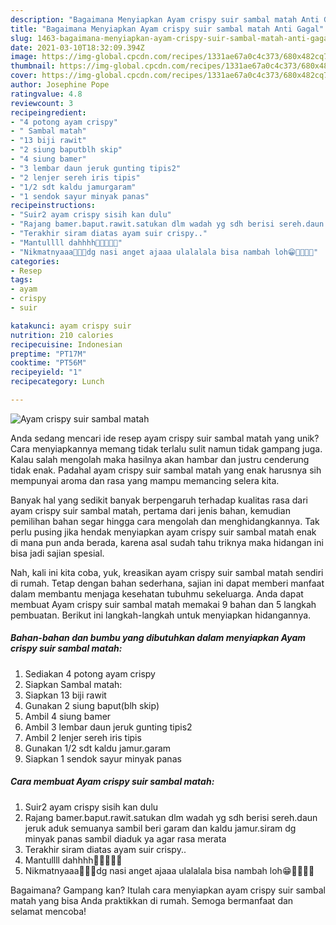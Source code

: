 ```yaml
---
description: "Bagaimana Menyiapkan Ayam crispy suir sambal matah Anti Gagal"
title: "Bagaimana Menyiapkan Ayam crispy suir sambal matah Anti Gagal"
slug: 1463-bagaimana-menyiapkan-ayam-crispy-suir-sambal-matah-anti-gagal
date: 2021-03-10T18:32:09.394Z
image: https://img-global.cpcdn.com/recipes/1331ae67a0c4c373/680x482cq70/ayam-crispy-suir-sambal-matah-foto-resep-utama.jpg
thumbnail: https://img-global.cpcdn.com/recipes/1331ae67a0c4c373/680x482cq70/ayam-crispy-suir-sambal-matah-foto-resep-utama.jpg
cover: https://img-global.cpcdn.com/recipes/1331ae67a0c4c373/680x482cq70/ayam-crispy-suir-sambal-matah-foto-resep-utama.jpg
author: Josephine Pope
ratingvalue: 4.8
reviewcount: 3
recipeingredient:
- "4 potong ayam crispy"
- " Sambal matah"
- "13 biji rawit"
- "2 siung baputblh skip"
- "4 siung bamer"
- "3 lembar daun jeruk gunting tipis2"
- "2 lenjer sereh iris tipis"
- "1/2 sdt kaldu jamurgaram"
- "1 sendok sayur minyak panas"
recipeinstructions:
- "Suir2 ayam crispy sisih kan dulu"
- "Rajang bamer.baput.rawit.satukan dlm wadah yg sdh berisi sereh.daun jeruk aduk semuanya sambil beri garam dan kaldu jamur.siram dg minyak panas sambil diaduk ya agar rasa merata"
- "Terakhir siram diatas ayam suir crispy.."
- "Mantullll dahhhh🤤🤤🤤🤤🤤"
- "Nikmatnyaaa🤤🤤🤤dg nasi anget ajaaa ulalalala bisa nambah loh😁🤤🤤🤤🤤"
categories:
- Resep
tags:
- ayam
- crispy
- suir

katakunci: ayam crispy suir 
nutrition: 210 calories
recipecuisine: Indonesian
preptime: "PT17M"
cooktime: "PT56M"
recipeyield: "1"
recipecategory: Lunch

---
```



![Ayam crispy suir sambal matah](https://img-global.cpcdn.com/recipes/1331ae67a0c4c373/680x482cq70/ayam-crispy-suir-sambal-matah-foto-resep-utama.jpg)

Anda sedang mencari ide resep ayam crispy suir sambal matah yang unik? Cara menyiapkannya memang tidak terlalu sulit namun tidak gampang juga. Kalau salah mengolah maka hasilnya akan hambar dan justru cenderung tidak enak. Padahal ayam crispy suir sambal matah yang enak harusnya sih mempunyai aroma dan rasa yang mampu memancing selera kita.



Banyak hal yang sedikit banyak berpengaruh terhadap kualitas rasa dari ayam crispy suir sambal matah, pertama dari jenis bahan, kemudian pemilihan bahan segar hingga cara mengolah dan menghidangkannya. Tak perlu pusing jika hendak menyiapkan ayam crispy suir sambal matah enak di mana pun anda berada, karena asal sudah tahu triknya maka hidangan ini bisa jadi sajian spesial.


Nah, kali ini kita coba, yuk, kreasikan ayam crispy suir sambal matah sendiri di rumah. Tetap dengan bahan sederhana, sajian ini dapat memberi manfaat dalam membantu menjaga kesehatan tubuhmu sekeluarga. Anda dapat membuat Ayam crispy suir sambal matah memakai 9 bahan dan 5 langkah pembuatan. Berikut ini langkah-langkah untuk menyiapkan hidangannya.

<!--inarticleads1-->

##### Bahan-bahan dan bumbu yang dibutuhkan dalam menyiapkan Ayam crispy suir sambal matah:

1. Sediakan 4 potong ayam crispy
1. Siapkan  Sambal matah:
1. Siapkan 13 biji rawit
1. Gunakan 2 siung baput(blh skip)
1. Ambil 4 siung bamer
1. Ambil 3 lembar daun jeruk gunting tipis2
1. Ambil 2 lenjer sereh iris tipis
1. Gunakan 1/2 sdt kaldu jamur.garam
1. Siapkan 1 sendok sayur minyak panas




<!--inarticleads2-->

##### Cara membuat Ayam crispy suir sambal matah:

1. Suir2 ayam crispy sisih kan dulu
1. Rajang bamer.baput.rawit.satukan dlm wadah yg sdh berisi sereh.daun jeruk aduk semuanya sambil beri garam dan kaldu jamur.siram dg minyak panas sambil diaduk ya agar rasa merata
1. Terakhir siram diatas ayam suir crispy..
1. Mantullll dahhhh🤤🤤🤤🤤🤤
1. Nikmatnyaaa🤤🤤🤤dg nasi anget ajaaa ulalalala bisa nambah loh😁🤤🤤🤤🤤




Bagaimana? Gampang kan? Itulah cara menyiapkan ayam crispy suir sambal matah yang bisa Anda praktikkan di rumah. Semoga bermanfaat dan selamat mencoba!
